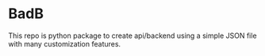 # BadB
This repo is python package to create api/backend using a simple JSON file with many customization features.
